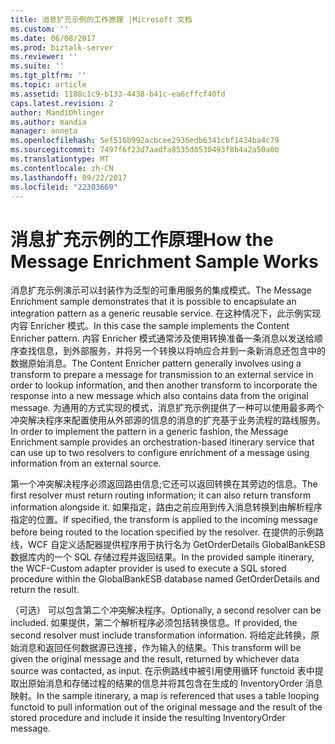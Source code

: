```yaml
---
title: 消息扩充示例的工作原理 |Microsoft 文档
ms.custom: ''
ms.date: 06/08/2017
ms.prod: biztalk-server
ms.reviewer: ''
ms.suite: ''
ms.tgt_pltfrm: ''
ms.topic: article
ms.assetid: 1188c1c9-b133-4438-b41c-ea6cffcf40fd
caps.latest.revision: 2
author: MandiOhlinger
ms.author: mandia
manager: anneta
ms.openlocfilehash: 5ef516b992acbcee2936edb6341cbf1434ba4c79
ms.sourcegitcommit: 7497f6f23d7aadfa8535d0530493f8b4a2a50a0b
ms.translationtype: MT
ms.contentlocale: zh-CN
ms.lasthandoff: 09/22/2017
ms.locfileid: "22303669"
---
```

# <a name="how-the-message-enrichment-sample-works"></a><span data-ttu-id="ea961-102">消息扩充示例的工作原理</span><span class="sxs-lookup"><span data-stu-id="ea961-102">How the Message Enrichment Sample Works</span></span>
 <span data-ttu-id="ea961-103">消息扩充示例演示可以封装作为泛型的可重用服务的集成模式。</span><span class="sxs-lookup"><span data-stu-id="ea961-103">The Message Enrichment sample demonstrates that it is possible to encapsulate an integration pattern as a generic reusable service.</span></span> <span data-ttu-id="ea961-104">在这种情况下，此示例实现内容 Enricher 模式。</span><span class="sxs-lookup"><span data-stu-id="ea961-104">In this case the sample implements the Content Enricher pattern.</span></span> <span data-ttu-id="ea961-105">内容 Enricher 模式通常涉及使用转换准备一条消息以发送给顺序查找信息，到外部服务，并将另一个转换以将响应合并到一条新消息还包含中的数据原始消息。</span><span class="sxs-lookup"><span data-stu-id="ea961-105">The Content Enricher pattern generally involves using a transform to prepare a message for transmission to an external service in order to lookup information, and then another transform to incorporate the response into a new message which also contains data from the original message.</span></span> <span data-ttu-id="ea961-106">为通用的方式实现的模式，消息扩充示例提供了一种可以使用最多两个冲突解决程序来配置使用从外部源的信息的消息的扩充基于业务流程的路线服务。</span><span class="sxs-lookup"><span data-stu-id="ea961-106">In order to implement the pattern in a generic fashion, the Message Enrichment sample provides an orchestration-based itinerary service that can use up to two resolvers to configure enrichment of a message using information from an external source.</span></span>
  
 <span data-ttu-id="ea961-107">第一个冲突解决程序必须返回路由信息;它还可以返回转换在其旁边的信息。</span><span class="sxs-lookup"><span data-stu-id="ea961-107">The first resolver must return routing information; it can also return transform information alongside it.</span></span> <span data-ttu-id="ea961-108">如果指定，路由之前应用到传入消息转换到由解析程序指定的位置。</span><span class="sxs-lookup"><span data-stu-id="ea961-108">If specified, the transform is applied to the incoming message before being routed to the location specified by the resolver.</span></span> <span data-ttu-id="ea961-109">在提供的示例路线，WCF 自定义适配器提供程序用于执行名为 GetOrderDetails GlobalBankESB 数据库内的一个 SQL 存储过程并返回结果。</span><span class="sxs-lookup"><span data-stu-id="ea961-109">In the provided sample itinerary, the WCF-Custom adapter provider is used to execute a SQL stored procedure within the GlobalBankESB database named GetOrderDetails and return the result.</span></span>  
  
 <span data-ttu-id="ea961-110">（可选） 可以包含第二个冲突解决程序。</span><span class="sxs-lookup"><span data-stu-id="ea961-110">Optionally, a second resolver can be included.</span></span> <span data-ttu-id="ea961-111">如果提供，第二个解析程序必须包括转换信息。</span><span class="sxs-lookup"><span data-stu-id="ea961-111">If provided, the second resolver must include transformation information.</span></span> <span data-ttu-id="ea961-112">将给定此转换，原始消息和返回任何数据源已连接，作为输入的结果。</span><span class="sxs-lookup"><span data-stu-id="ea961-112">This transform will be given the original message and the result, returned by whichever data source was contacted, as input.</span></span> <span data-ttu-id="ea961-113">在示例路线中被引用使用循环 functoid 表中提取出原始消息和存储过程的结果的信息并将其包含在生成的 InventoryOrder 消息映射。</span><span class="sxs-lookup"><span data-stu-id="ea961-113">In the sample itinerary, a map is referenced that uses a table looping functoid to pull information out of the original message and the result of the stored procedure and include it inside the resulting InventoryOrder message.</span></span>
